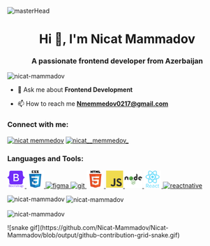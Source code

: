 ![masterHead](https://media.licdn.com/dms/image/v2/C4E12AQFsVH6ATdvDxg/article-cover_image-shrink_720_1280/article-cover_image-shrink_720_1280/0/1520219762549?e=2147483647&v=beta&t=M31rgo2hGX5WeiuDzkR56IZ1CllGb_rw_4A7hLekKFA)
<h1 align="center">Hi 👋, I'm Nicat Mammadov</h1>
<h3 align="center">A passionate frontend developer from Azerbaijan</h3>

<p align="left"> <img src="https://komarev.com/ghpvc/?username=nicat-mammadov&label=Profile%20views&color=0e75b6&style=flat" alt="nicat-mammadov" /> </p>

- 💬 Ask me about **Frontend Development**

- 📫 How to reach me **Nmemmedov0217@gmail.com**

<h3 align="left">Connect with me:</h3>
<p align="left">
<a href="https://linkedin.com/in/nicat memmedov" target="blank"><img align="center" src="https://raw.githubusercontent.com/rahuldkjain/github-profile-readme-generator/master/src/images/icons/Social/linked-in-alt.svg" alt="nicat memmedov" height="30" width="40" /></a>
<a href="https://instagram.com/nicat__memmedov_" target="blank"><img align="center" src="https://raw.githubusercontent.com/rahuldkjain/github-profile-readme-generator/master/src/images/icons/Social/instagram.svg" alt="nicat__memmedov_" height="30" width="40" /></a>
</p>

<h3 align="left">Languages and Tools:</h3>
<p align="left"> <a href="https://getbootstrap.com" target="_blank" rel="noreferrer"> <img src="https://raw.githubusercontent.com/devicons/devicon/master/icons/bootstrap/bootstrap-plain-wordmark.svg" alt="bootstrap" width="40" height="40"/> </a> <a href="https://www.w3schools.com/css/" target="_blank" rel="noreferrer"> <img src="https://raw.githubusercontent.com/devicons/devicon/master/icons/css3/css3-original-wordmark.svg" alt="css3" width="40" height="40"/> </a> <a href="https://www.figma.com/" target="_blank" rel="noreferrer"> <img src="https://www.vectorlogo.zone/logos/figma/figma-icon.svg" alt="figma" width="40" height="40"/> </a> <a href="https://git-scm.com/" target="_blank" rel="noreferrer"> <img src="https://www.vectorlogo.zone/logos/git-scm/git-scm-icon.svg" alt="git" width="40" height="40"/> </a> <a href="https://www.w3.org/html/" target="_blank" rel="noreferrer"> <img src="https://raw.githubusercontent.com/devicons/devicon/master/icons/html5/html5-original-wordmark.svg" alt="html5" width="40" height="40"/> </a> <a href="https://developer.mozilla.org/en-US/docs/Web/JavaScript" target="_blank" rel="noreferrer"> <img src="https://raw.githubusercontent.com/devicons/devicon/master/icons/javascript/javascript-original.svg" alt="javascript" width="40" height="40"/> </a> <a href="https://nodejs.org" target="_blank" rel="noreferrer"> <img src="https://raw.githubusercontent.com/devicons/devicon/master/icons/nodejs/nodejs-original-wordmark.svg" alt="nodejs" width="40" height="40"/> </a> <a href="https://reactjs.org/" target="_blank" rel="noreferrer"> <img src="https://raw.githubusercontent.com/devicons/devicon/master/icons/react/react-original-wordmark.svg" alt="react" width="40" height="40"/> </a> <a href="https://reactnative.dev/" target="_blank" rel="noreferrer"> <img src="https://reactnative.dev/img/header_logo.svg" alt="reactnative" width="40" height="40"/> </a> </p>

<p><img align="left" src="https://github-readme-stats.vercel.app/api/top-langs?username=nicat-mammadov&show_icons=true&locale=en&layout=compact" alt="nicat-mammadov" /></p>

<p>&nbsp;<img align="center" src="https://github-readme-stats.vercel.app/api?username=nicat-mammadov&show_icons=true&locale=en" alt="nicat-mammadov" /></p>

<p><img align="center" src="https://github-readme-streak-stats.herokuapp.com/?user=nicat-mammadov&" alt="nicat-mammadov" /></p>
![snake gif](https://github.com/Nicat-Mammadov/Nicat-Mammadov/blob/output/github-contribution-grid-snake.gif)
